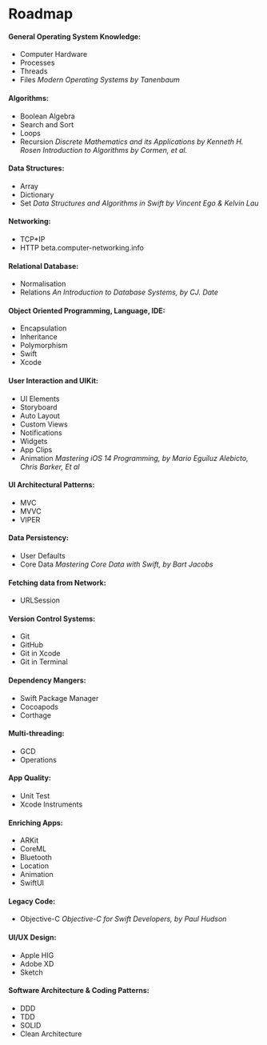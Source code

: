 # Roadmap

#### General Operating System Knowledge:

* Computer Hardware
* Processes
* Threads
* Files _Modern Operating Systems by Tanenbaum_

#### Algorithms:

* Boolean Algebra
* Search and Sort
* Loops
* Recursion _Discrete Mathematics and its Applications by Kenneth H. Rosen_ _Introduction to Algorithms by Cormen, et al._

#### Data Structures:

* Array
* Dictionary
* Set _Data Structures and Algorithms in Swift by Vincent Ego & Kelvin Lau_

#### Networking:

* TCP\*IP
* HTTP beta.computer-networking.info

#### Relational Database:

* Normalisation
* Relations _An Introduction to Database Systems, by CJ. Date_

#### Object Oriented Programming, Language, IDE:

* Encapsulation
* Inheritance
* Polymorphism
* Swift
* Xcode

#### User Interaction and UIKit:

* UI Elements
* Storyboard
* Auto Layout
* Custom Views
* Notifications
* Widgets
* App Clips
* Animation _Mastering iOS 14 Programming, by Mario Eguiluz Alebicto, Chris Barker, Et al_

#### UI Architectural Patterns:

* MVC
* MVVC
* VIPER

#### Data Persistency:

* User Defaults
* Core Data _Mastering Core Data with Swift, by Bart Jacobs_

#### Fetching data from Network:

* URLSession

#### Version Control Systems:

* Git
* GitHub
* Git in Xcode
* Git in Terminal

#### Dependency Mangers:

* Swift Package Manager
* Cocoapods
* Corthage

#### Multi-threading:

* GCD
* Operations

#### App Quality:

* Unit Test
* Xcode Instruments

#### Enriching Apps:

* ARKit
* CoreML
* Bluetooth
* Location
* Animation
* SwiftUI

#### Legacy Code:

* Objective-C _Objective-C for Swift Developers, by Paul Hudson_

#### UI/UX Design:

* Apple HIG
* Adobe XD
* Sketch

#### Software Architecture & Coding Patterns:

* DDD
* TDD
* SOLID
* Clean Architecture
